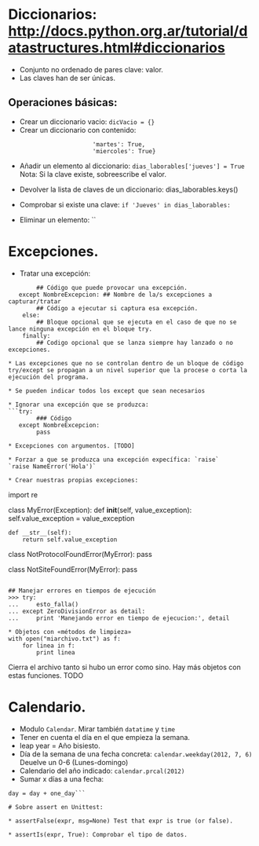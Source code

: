 # Diccionarios: http://docs.python.org.ar/tutorial/datastructures.html#diccionarios

* Conjunto no ordenado de pares clave: valor.
* Las claves han de ser únicas.

## Operaciones básicas:
* Crear un diccionario vacio: `dicVacio = {}` 
* Crear un diccionario con contenido: 
```dias_laborables = {'lunes' : True,
                        'martes': True,
                        'miercoles': True}
```
* Añadir un elemento al diccionario: `dias_laborables['jueves'] = True`
Nota: Si la clave existe, sobreescribe el valor.

* Devolver la lista de claves de un diccionario: dias_laborables.keys() 

* Comprobar si existe una clave: `if 'Jueves' in dias_laborables:`
* Eliminar un elemento: ``

# Excepciones. 

* Tratar una excepción:
```try:
        ## Código que puede provocar una excepción.
   except NombreExcepcion: ## Nombre de la/s excepciones a capturar/tratar
        ## Código a ejecutar si captura esa excepción.
    else: 
        ## Bloque opcional que se ejecuta en el caso de que no se lance ninguna excepción en el bloque try. 
    finally: 
        ## Codigo opcional que se lanza siempre hay lanzado o no excepciones. 
           
* Las excepciones que no se controlan dentro de un bloque de código try/except se propagan a un nivel superior que la procese o corta la ejecución del programa.

* Se pueden indicar todos los except que sean necesarios

* Ignorar una excepción que se produzca: 
```try:
        ### Código
   except NombreExcepcion:
        pass

* Excepciones con argumentos. [TODO]

* Forzar a que se produzca una excepción expecífica: `raise` 
`raise NameError('Hola')`

* Crear nuestras propias excepciones: 
```
import re

class MyError(Exception):
    def __init__(self, value_exception):
        self.value_exception = value_exception

    def __str__(self):
        return self.value_exception

class NotProtocolFoundError(MyError):
    pass

class NotSiteFoundError(MyError):
    pass
```

## Manejar errores en tiempos de ejecución
>>> try:
...     esto_falla()
... except ZeroDivisionError as detail:
...     print 'Manejando error en tiempo de ejecucion:', detail

* Objetos con «métodos de limpieza»
with open("miarchivo.txt") as f:
    for linea in f:
        print linea
```
Cierra el archivo tanto si hubo un error como sino. Hay más objetos con estas funciones. TODO

# Calendario.
* Modulo `Calendar`. Mirar también `datatime` y `time`
* Tener en cuenta el día en el que empieza la semana.
* leap year = Año bisiesto.
* Día de la semana de una fecha concreta: `calendar.weekday(2012, 7, 6)`
Deuelve un 0-6 (Lunes-domingo)
* Calendario del año indicado: `calendar.prcal(2012)`
* Sumar x días a una fecha: 
```one_day = datetime.timedelta(days=1)
day = day + one_day```

# Sobre assert en Unittest:

* assertFalse(expr, msg=None) Test that expr is true (or false).

* assertIs(expr, True): Comprobar el tipo de datos.
